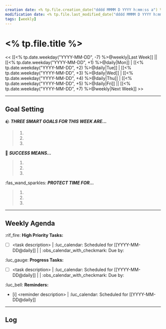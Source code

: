 ```yaml
---
creation date: <% tp.file.creation_date("dddd MMMM D YYYY h:mm:ss a") %>
modification date: <% tp.file.last_modified_date("dddd MMMM D YYYY h:mm:ss a") %>
tags: [weekly]
---
```


# <% tp.file.title %>
<< [[<% tp.date.weekday("YYYY-MM-DD", -7) %>@weekly|Last Week]] || [[<% tp.date.weekday("YYYY-MM-DD", +1) %>@daily|Mon]] | [[<% tp.date.weekday("YYYY-MM-DD", +2) %>@daily|Tue]] | [[<% tp.date.weekday("YYYY-MM-DD", +3) %>@daily|Wed]] | [[<% tp.date.weekday("YYYY-MM-DD", +4) %>@daily|Thu]] | [[<% tp.date.weekday("YYYY-MM-DD", +5) %>@daily|Fri]] || [[<% tp.date.weekday("YYYY-MM-DD", +7) %>@weekly|Next Week]] >>

---
## Goal Setting

🪨 ***THREE SMART GOALS FOR THIS WEEK ARE...***
> 1. 
> 2. 
> 3. 

💯 ***SUCCESS MEANS...***
> 1. 
> 2. 
> 3. 

:fas_wand_sparkles:  ***PROTECT TIME FOR...***
> 1. 
> 2. 
> 3. 

---
## Weekly Agenda

:rif_fire: **High Priority Tasks:** 
- [ ] \<task description\> | :luc_calendar:  Scheduled for [[YYYY-MM-DD@daily]] |  | :obs_calendar_with_checkmark: Due by:  


:luc_gauge: **Progress Tasks:** 
- [ ] \<task description\> | :luc_calendar:  Scheduled for [[YYYY-MM-DD@daily]] |  | :obs_calendar_with_checkmark: Due by:  


:luc_bell: **Reminders:** 
- [i] \<reminder description\> | :luc_calendar:  Scheduled for [[YYYY-MM-DD@daily]] 


---
## Log



